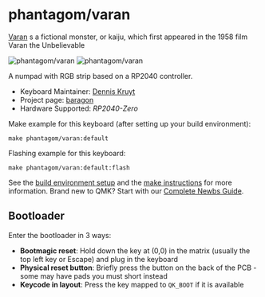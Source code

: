 # phantagom/varan

[Varan](https://en.wikipedia.org/wiki/Varan) s a fictional monster, or kaiju, which first appeared in the 1958 film Varan the Unbelievable

![phantagom/varan](https://i.imgur.com/EuGAMyeh.jpeg)
![phantagom/varan](https://i.imgur.com/zO2ju9Ah.jpeg)

A numpad with RGB strip based on a RP2040 controller.

* Keyboard Maintainer: [Dennis Kruyt](https://github.com/dkruyt)
* Project page: [baragon](https://github.com/dkruyt/mk/tree/main/varan)
* Hardware Supported: *RP2040-Zero*

Make example for this keyboard (after setting up your build environment):

    make phantagom/varan:default

Flashing example for this keyboard:

    make phantagom/varan:default:flash

See the [build environment setup](https://docs.qmk.fm/#/getting_started_build_tools) and the [make instructions](https://docs.qmk.fm/#/getting_started_make_guide) for more information. Brand new to QMK? Start with our [Complete Newbs Guide](https://docs.qmk.fm/#/newbs).

## Bootloader

Enter the bootloader in 3 ways:

* **Bootmagic reset**: Hold down the key at (0,0) in the matrix (usually the top left key or Escape) and plug in the keyboard
* **Physical reset button**: Briefly press the button on the back of the PCB - some may have pads you must short instead
* **Keycode in layout**: Press the key mapped to `QK_BOOT` if it is available
